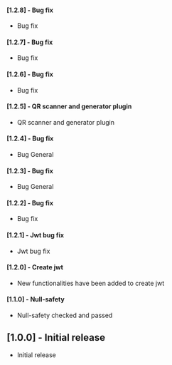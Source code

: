 #### [1.2.8] - Bug fix

- Bug fix

#### [1.2.7] - Bug fix

- Bug fix

#### [1.2.6] - Bug fix

- Bug fix

#### [1.2.5] - QR scanner and generator plugin

- QR scanner and generator plugin

#### [1.2.4] - Bug fix

- Bug General

#### [1.2.3] - Bug fix

- Bug General

#### [1.2.2] - Bug fix

- Bug fix

#### [1.2.1] - Jwt bug fix

- Jwt bug fix

#### [1.2.0] - Create jwt

- New functionalities have been added to create jwt

#### [1.1.0] - Null-safety

- Null-safety checked and passed

## [1.0.0] - Initial release

- Initial release
